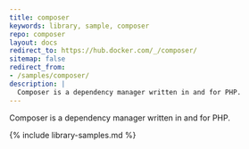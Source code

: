 ```yaml
---
title: composer
keywords: library, sample, composer
repo: composer
layout: docs
redirect_to: https://hub.docker.com/_/composer/
sitemap: false
redirect_from:
- /samples/composer/
description: |
  Composer is a dependency manager written in and for PHP.
---
```


Composer is a dependency manager written in and for PHP.


{% include library-samples.md %}
